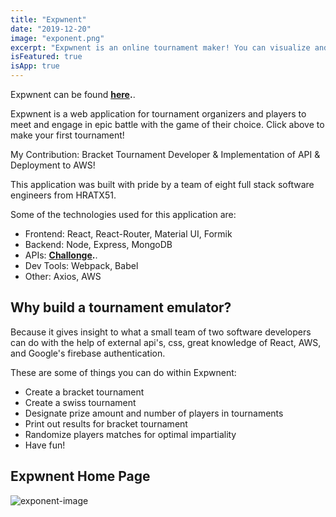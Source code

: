 ```yaml
---
title: "Expwnent"
date: "2019-12-20"
image: "exponent.png"
excerpt: "Expwnent is an online tournament maker! You can visualize and create match ups all the within!"
isFeatured: true
isApp: true
---
```


Expwnent can be found **[here](http://expwnent.com).**.

Expwnent is a web application for tournament organizers and players to meet and engage in epic battle with the game of their choice. Click above to make your first tournament!

My Contribution: Bracket Tournament Developer & Implementation of API & Deployment to AWS! 

This application was built with pride by a team of eight full stack software engineers from HRATX51.

Some of the technologies used for this application are: 
* Frontend: React, React-Router, Material UI, Formik
* Backend: Node, Express, MongoDB
* APIs: **[Challonge](https://challonge.com/).**.
* Dev Tools: Webpack, Babel
* Other: Axios, AWS

## Why build a tournament emulator?

Because it gives insight to what a small team of two software developers can do with the help of external api's, css,
great knowledge of React, AWS, and Google's firebase authentication.

These are some of things you can do within Expwnent: 

- Create a bracket tournament
- Create a swiss tournament
- Designate prize amount and number of players in tournaments
- Print out results for bracket tournament
- Randomize players matches for optimal impartiality
- Have fun!

## Expwnent Home Page

![exponent-image](exponent.png)